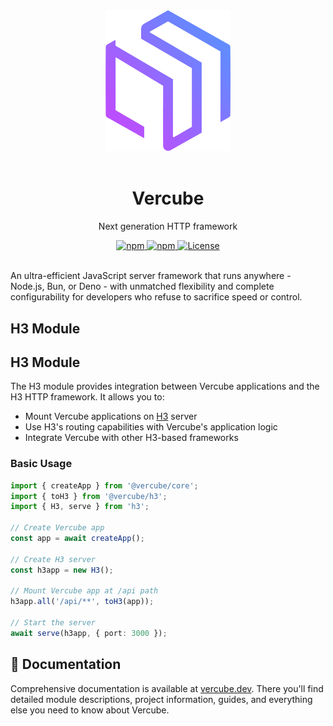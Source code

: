 <div align="center">
  <a href="https://vercube.dev/"><img src="https://github.com/OskarLebuda/vue-lazy-hydration/raw/main/.github/assets/logo.png?raw=true" alt="Vite logo" width="200"></a>
  <br>
  <br>

  # Vercube
  
  Next generation HTTP framework
  
  <a href="https://www.npmjs.com/package/@vercube/h3">
    <img src="https://img.shields.io/npm/v/%40vercube%2Fh3?style=for-the-badge&logo=npm&color=%23767eff" alt="npm"/>
  </a>
  <a href="https://www.npmjs.com/package/@vercube/h3">
    <img src="https://img.shields.io/npm/dm/%40vercube%2Fh3?style=for-the-badge&logo=npm&color=%23767eff" alt="npm"/>
  </a>
  <a href="https://github.com/vercube/vercube/blob/main/LICENSE" target="_blank">
    <img src="https://img.shields.io/npm/l/%40vercube%2Fdi?style=for-the-badge&color=%23767eff" alt="License"/>
  </a>
  <br/>
  <br/>
</div>

An ultra-efficient JavaScript server framework that runs anywhere - Node.js, Bun, or Deno - with unmatched flexibility and complete configurability for developers who refuse to sacrifice speed or control.

## <a name="module">H3 Module</a>
## <a name="module">H3 Module</a>
The H3 module provides integration between Vercube applications and the H3 HTTP framework. 
It allows you to:

- Mount Vercube applications on [H3](https://h3.dev) server
- Use H3's routing capabilities with Vercube's application logic
- Integrate Vercube with other H3-based frameworks

### Basic Usage

```ts
import { createApp } from '@vercube/core';
import { toH3 } from '@vercube/h3';
import { H3, serve } from 'h3';

// Create Vercube app
const app = await createApp();

// Create H3 server
const h3app = new H3();

// Mount Vercube app at /api path
h3app.all('/api/**', toH3(app));

// Start the server
await serve(h3app, { port: 3000 });
```


## <a name="documentation">📖 Documentation</a>
Comprehensive documentation is available at [vercube.dev](https://vercube.dev). There you'll find detailed module descriptions, project information, guides, and everything else you need to know about Vercube.